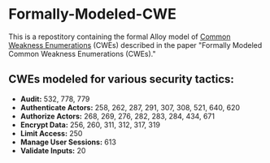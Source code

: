 # Formally-Modeled-CWE
This is a repostitory containing the formal Alloy model of [Common Weakness Enumerations](https://cwe.mitre.org/) (CWEs) described in the paper "Formally Modeled Common Weakness Enumerations (CWEs)."

## CWEs modeled for various security tactics: 
* **Audit:** 532, 778, 779
* **Authenticate Actors:** 258, 262, 287, 291, 307, 308, 521, 640, 620
* **Authorize Actors:** 268, 269, 276, 282, 283, 284, 434, 671
* **Encrypt Data:** 256, 260, 311, 312, 317, 319
* **Limit Access:** 250 
* **Manage User Sessions:** 613
* **Validate Inputs:** 20
